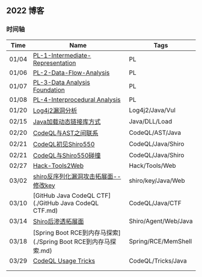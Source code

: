 ## 2022 博客



### 时间轴







| Time  | Name                                                         | Tags                 |
| ----- | ------------------------------------------------------------ | -------------------- |
| 01/04 | [PL-1-Intermediate-Representation](../PL/Intermediate-Representation.md) | PL                   |
| 01/06 | [PL-2-Data-Flow-Analysis](../PL/Data-Flow-Analysis.md)       | PL                   |
| 01/07 | [PL-3-Data Analysis Foundation](../PL/Data-Analysis-Foundation.md) | PL                   |
| 01/08 | [PL-4-Interprocedural Analysis](../PL/Interprocedural-Analysis.md) | PL                   |
| 01/20 | [Log4j2漏洞分析](./Log4j2漏洞分析.md)                        | Log4j2/Java/Vul      |
| 02/15 | [Java加载动态链接库方式](./Java加载动态链接库方式.md)        | Java/DLL/Load        |
| 02/20 | [CodeQL与AST之间联系](./CodeQL与AST之间联系.md)              | CodeQL/AST/Java      |
| 02/21 | [CodeQL初见Shiro550](./CodeQL初见Shiro550.md)                | CodeQL/Java/Shiro    |
| 02/21 | [CodeQL与Shiro550碰撞](./CodeQL与Shiro550碰撞.md)            | CodeQL/Java/Shiro    |
| 02/27 | [Hack-Tools2Web](./Hack-Tools2Web.md)                        | Hack/Tools/Web       |
| 03/02 | [shiro反序列化漏洞攻击拓展面--修改key](./shiro反序列化漏洞攻击拓展面--修改key.md) | shiro/key/Java/Web   |
| 03/10 | [GitHub Java CodeQL CTF](./GitHub Java CodeQL CTF.md)        | CodeQL/Java/CTF      |
| 03/14 | [Shiro后渗透拓展面](./Shiro后渗透拓展面.md)                  | Shiro/Agent/Web/Java |
| 03/18 | [Spring Boot RCE到内存马探索](./Spring Boot RCE到内存马探索.md) | Spring/RCE/MemShell  |
| 03/29 | [CodeQL Usage Tricks](./CodeQl-Usage-Tricks.md)              | CodeQL/Tricks/Java   |
|       |                                                              |                      |
|       |                                                              |                      |

